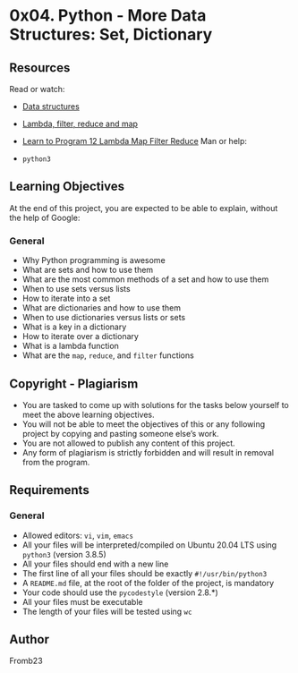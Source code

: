 # 0x04. Python - More Data Structures: Set, Dictionary

## Resources
Read or watch:

- [Data structures](<https://docs.python.org/3/tutorial/datastructures.html>)
- [Lambda, filter, reduce and map](<https://python-course.eu/advanced-python/lambda-filter-reduce-map.php>)
- [Learn to Program 12 Lambda Map Filter Reduce](<https://www.youtube.com/watch?v=1GAC6KQUPeg>)
Man or help:

- `python3`

## Learning Objectives
At the end of this project, you are expected to be able to explain, without the help of Google:

### General
- Why Python programming is awesome
- What are sets and how to use them
- What are the most common methods of a set and how to use them
- When to use sets versus lists
- How to iterate into a set
- What are dictionaries and how to use them
- When to use dictionaries versus lists or sets
- What is a key in a dictionary
- How to iterate over a dictionary
- What is a lambda function
- What are the `map`, `reduce`, and `filter` functions

## Copyright - Plagiarism
- You are tasked to come up with solutions for the tasks below yourself to meet the above learning objectives.
- You will not be able to meet the objectives of this or any following project by copying and pasting someone else’s work.
- You are not allowed to publish any content of this project.
- Any form of plagiarism is strictly forbidden and will result in removal from the program.

## Requirements
### General
- Allowed editors: `vi`, `vim`, `emacs`
- All your files will be interpreted/compiled on Ubuntu 20.04 LTS using `python3` (version 3.8.5)
- All your files should end with a new line
- The first line of all your files should be exactly `#!/usr/bin/python3`
- A `README.md` file, at the root of the folder of the project, is mandatory
- Your code should use the `pycodestyle` (version 2.8.*)
- All your files must be executable
- The length of your files will be tested using `wc`

## Author
Fromb23
